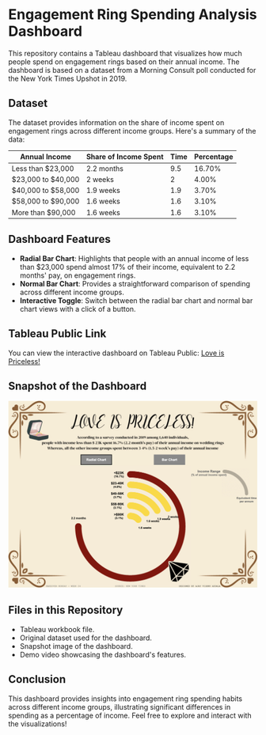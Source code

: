 # Engagement Ring Spending Analysis Dashboard

This repository contains a Tableau dashboard that visualizes how much people spend on engagement rings based on their annual income. The dashboard is based on a dataset from a Morning Consult poll conducted for the New York Times Upshot in 2019.

## Dataset

The dataset provides information on the share of income spent on engagement rings across different income groups. Here's a summary of the data:

| Annual Income         | Share of Income Spent | Time      | Percentage |
|-----------------------|-----------------------|-----------|------------|
| Less than $23,000     | 2.2 months            | 9.5       | 16.70%     |
| $23,000 to $40,000    | 2 weeks               | 2         | 4.00%      |
| $40,000 to $58,000    | 1.9 weeks             | 1.9       | 3.70%      |
| $58,000 to $90,000    | 1.6 weeks             | 1.6       | 3.10%      |
| More than $90,000     | 1.6 weeks             | 1.6       | 3.10%      |

## Dashboard Features

- **Radial Bar Chart**: Highlights that people with an annual income of less than $23,000 spend almost 17% of their income, equivalent to 2.2 months' pay, on engagement rings.
- **Normal Bar Chart**: Provides a straightforward comparison of spending across different income groups.
- **Interactive Toggle**: Switch between the radial bar chart and normal bar chart views with a click of a button.

## Tableau Public Link

You can view the interactive dashboard on Tableau Public: [Love is Priceless!](https://public.tableau.com/views/LoveisPricelessMOM2024Week24/RadialChartDash?:language=en-US&:sid=&:display_count=n&:origin=viz_share_link)


## Snapshot of the Dashboard

![Snapshot of Dashboard](Snapshot.png)

## Files in this Repository

- Tableau workbook file.
- Original dataset used for the dashboard.
- Snapshot image of the dashboard.
- Demo video showcasing the dashboard's features.

## Conclusion

This dashboard provides insights into engagement ring spending habits across different income groups, illustrating significant differences in spending as a percentage of income. Feel free to explore and interact with the visualizations!


